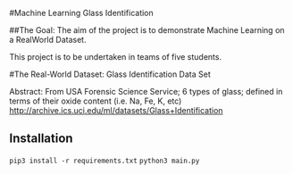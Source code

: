 #Machine Learning Glass Identification

##The Goal:
The aim of the project is to demonstrate Machine Learning on a RealWorld Dataset.

This project is to be undertaken in teams of five students.  

#The Real-World Dataset:
Glass Identification Data Set

Abstract: From USA Forensic Science Service; 6 types of glass; defined in terms of their oxide content (i.e. Na, Fe, K, etc)
http://archive.ics.uci.edu/ml/datasets/Glass+Identification

## Installation
`pip3 install -r requirements.txt`
`python3 main.py`
